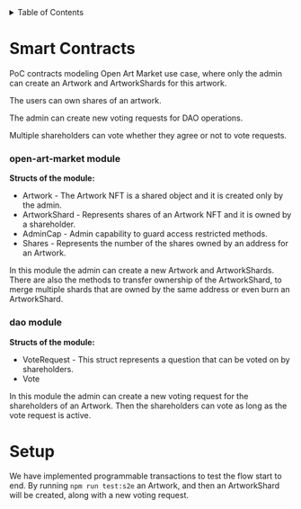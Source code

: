 <!-- TABLE OF CONTENTS -->
<details>
  <summary>Table of Contents</summary>
  <ol>
    <li>
      <a href="#about-the-project">Smart Contracts</a>
      <ul>
        <li><a href="#open-art-market">open_art_market module</a></li>
      </ul>
      <ul>
        <li><a href="#dao">dao module</a></li>
      </ul>
    </li>
    <li>
      <a href="#about-the-project">Setup</a>
    </li>
  </ol>
</details>


# Smart Contracts

PoC contracts modeling Open Art Market use case, where only the admin can create an Artwork and ArtworkShards for this artwork. 

The users can own shares of an artwork. 

The admin can create new voting requests for DAO operations. 

Multiple shareholders can vote whether they agree or not to vote requests.


### open-art-market module

<b>Structs of the module:</b>

* Artwork - The Artwork NFT is a shared object and it is created only by the admin.
* ArtworkShard - Represents shares of an Artwork NFT and it is owned by a shareholder.
* AdminCap - Admin capability to guard access restricted methods.
* Shares - Represents the number of the shares owned by an address for an Artwork.

In this module the admin can create a new Artwork and ArtworkShards. There are also the methods to transfer ownership of the ArtworkShard, to merge multiple shards that are owned by the same address or even burn an ArtworkShard.

### dao module

<b>Structs of the module:</b>

* VoteRequest - This struct represents a question that can be voted on by shareholders.
* Vote

In this module the admin can create a new voting request for the shareholders of an Artwork. Then the shareholders can vote as long as the vote request is active.

# Setup

We have implemented programmable transactions to test the flow start to end. By running `npm run test:s2e` an Artwork, and then an ArtworkShard will be created, along with a new voting request.